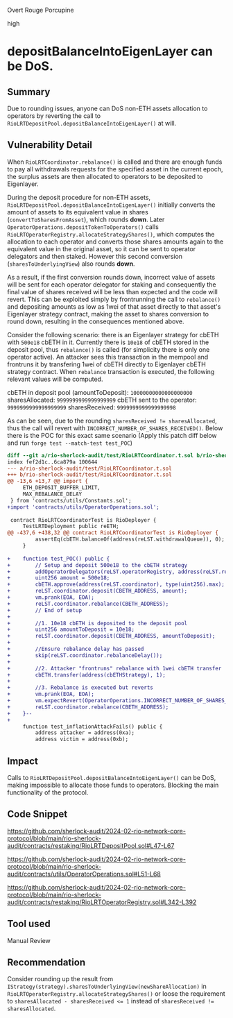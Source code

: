 Overt Rouge Porcupine

high

# depositBalanceIntoEigenLayer can be DoS.

## Summary
Due to rounding issues, anyone can DoS non-ETH assets allocation to operators by reverting the call to `RioLRTDepositPool.depositBalanceIntoEigenLayer()` at will.

## Vulnerability Detail
When `RioLRTCoordinator.rebalance()` is called and there are enough funds to pay all withdrawals requests for the specified asset in the current epoch, the surplus assets are then allocated to operators to be deposited to Eigenlayer. 

During the deposit procedure for non-ETH assets, `RioLRTDepositPool.depositBalanceIntoEigenLayer()` initially converts the amount of assets to its equivalent value in shares (`convertToSharesFromAsset`), which rounds **down**. Later `OperatorOperations.depositTokenToOperators()` calls  `RioLRTOperatorRegistry.allocateStrategyShares()`, which computes the allocation to each operator and converts those shares amounts again to the equivalent value in the original asset, so it can be sent to operator delegators and then staked. However this second conversion (`sharesToUnderlyingView`) also rounds **down**.

As a result, if the first conversion rounds down, incorrect value of assets will be sent for each operator delegator for staking and consequently the final value of shares received will be less than expected and the code will revert. This can be exploited simply by frontrunning the call to `rebalance()` and depositing amounts as low as 1wei of that asset directly to that asset's Eigenlayer strategy contract, making the asset to shares conversion to round down, resulting in the consequences mentioned above.

Consider the following scenario: there is an Eigenlayer strategy for cbETH with `500e18`  cbETH in it. Currently there is `10e18` of cbETH stored in the deposit pool, thus `rebalance()` is called (for simplicity there is only one operator active). An attacker sees this transaction in the mempool and frontruns it by transfering 1wei of cbETH directly to Eigenlayer cbETH strategy contract. When `rebalance` transaction is executed, the following relevant values will be computed.

cbETH in deposit pool (amountToDeposit): `10000000000000000000` 
sharesAllocated: `9999999999999999999`
cbETH sent to the operator: `9999999999999999999`
sharesReceived: `9999999999999999998`

As can be seen, due to the rounding `sharesReceived != sharesAllocated`, thus the call will revert with `INCORRECT_NUMBER_OF_SHARES_RECEIVED()`. Below there is the POC for this exact same scenario (Apply this patch diff below and run `forge test --match-test test_POC`)

```diff
diff --git a/rio-sherlock-audit/test/RioLRTCoordinator.t.sol b/rio-sherlock-audit/test/RioLRTCoordinator.t.sol
index fef2d1c..6ca879a 100644
--- a/rio-sherlock-audit/test/RioLRTCoordinator.t.sol
+++ b/rio-sherlock-audit/test/RioLRTCoordinator.t.sol
@@ -13,6 +13,7 @@ import {
     ETH_DEPOSIT_BUFFER_LIMIT,
     MAX_REBALANCE_DELAY
 } from 'contracts/utils/Constants.sol';
+import 'contracts/utils/OperatorOperations.sol';
 
 contract RioLRTCoordinatorTest is RioDeployer {
     TestLRTDeployment public reETH;
@@ -437,6 +438,32 @@ contract RioLRTCoordinatorTest is RioDeployer {
         assertEq(cbETH.balanceOf(address(reLST.withdrawalQueue)), 0);
     }
 
+    function test_POC() public {
+        // Setup and deposit 500e18 to the cbETH strategy
+        addOperatorDelegators(reLST.operatorRegistry, address(reLST.rewardDistributor), 1);
+        uint256 amount = 500e18;
+        cbETH.approve(address(reLST.coordinator), type(uint256).max);
+        reLST.coordinator.deposit(CBETH_ADDRESS, amount);
+        vm.prank(EOA, EOA);
+        reLST.coordinator.rebalance(CBETH_ADDRESS);
+        // End of setup
+
+        //1. 10e18 cbETH is deposited to the deposit pool
+        uint256 amountToDeposit = 10e18;
+        reLST.coordinator.deposit(CBETH_ADDRESS, amountToDeposit);
+
+        //Ensure rebalance delay has passed
+        skip(reLST.coordinator.rebalanceDelay());
+
+        //2. Attacker "frontruns" rebalance with 1wei cbETH transfer
+        cbETH.transfer(address(cbETHStrategy), 1);
+
+        //3. Rebalance is executed but reverts
+        vm.prank(EOA, EOA);
+        vm.expectRevert(OperatorOperations.INCORRECT_NUMBER_OF_SHARES_RECEIVED.selector);
+        reLST.coordinator.rebalance(CBETH_ADDRESS);
+    }--
+
     function test_inflationAttackFails() public {
         address attacker = address(0xa);
         address victim = address(0xb);

```

## Impact
Calls to `RioLRTDepositPool.depositBalanceIntoEigenLayer()` can be DoS, making impossible to allocate those funds to operators. Blocking the main functionality of the protocol.

## Code Snippet
https://github.com/sherlock-audit/2024-02-rio-network-core-protocol/blob/main/rio-sherlock-audit/contracts/restaking/RioLRTDepositPool.sol#L47-L67

https://github.com/sherlock-audit/2024-02-rio-network-core-protocol/blob/main/rio-sherlock-audit/contracts/utils/OperatorOperations.sol#L51-L68

https://github.com/sherlock-audit/2024-02-rio-network-core-protocol/blob/main/rio-sherlock-audit/contracts/restaking/RioLRTOperatorRegistry.sol#L342-L392

## Tool used
Manual Review

## Recommendation
Consider rounding up the result from `IStrategy(strategy).sharesToUnderlyingView(newShareAllocation)` in `RioLRTOperatorRegistry.allocateStrategyShares()` or loose the requirement to `sharesAllocated - sharesReceived <= 1` instead of `sharesReceived != sharesAllocated`.